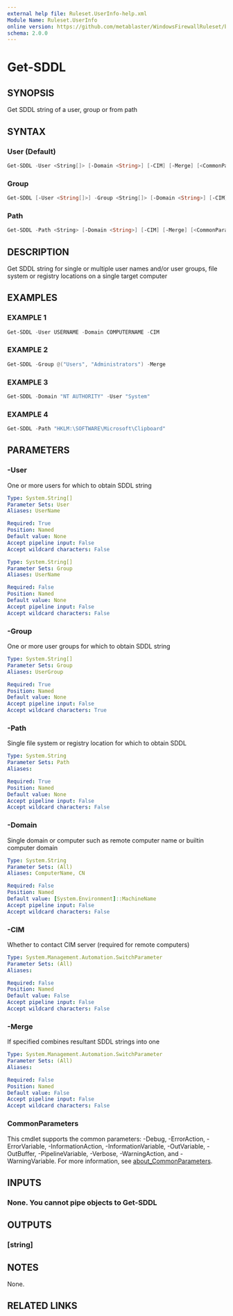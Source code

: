 ```yaml
---
external help file: Ruleset.UserInfo-help.xml
Module Name: Ruleset.UserInfo
online version: https://github.com/metablaster/WindowsFirewallRuleset/blob/master/Modules/Ruleset.UserInfo/Help/en-US/Get-SDDL.md
schema: 2.0.0
---
```


# Get-SDDL

## SYNOPSIS

Get SDDL string of a user, group or from path

## SYNTAX

### User (Default)

```powershell
Get-SDDL -User <String[]> [-Domain <String>] [-CIM] [-Merge] [<CommonParameters>]
```

### Group

```powershell
Get-SDDL [-User <String[]>] -Group <String[]> [-Domain <String>] [-CIM] [-Merge] [<CommonParameters>]
```

### Path

```powershell
Get-SDDL -Path <String> [-Domain <String>] [-CIM] [-Merge] [<CommonParameters>]
```

## DESCRIPTION

Get SDDL string for single or multiple user names and/or user groups, file system or registry
locations on a single target computer

## EXAMPLES

### EXAMPLE 1

```powershell
Get-SDDL -User USERNAME -Domain COMPUTERNAME -CIM
```

### EXAMPLE 2

```powershell
Get-SDDL -Group @("Users", "Administrators") -Merge
```

### EXAMPLE 3

```powershell
Get-SDDL -Domain "NT AUTHORITY" -User "System"
```

### EXAMPLE 4

```powershell
Get-SDDL -Path "HKLM:\SOFTWARE\Microsoft\Clipboard"
```

## PARAMETERS

### -User

One or more users for which to obtain SDDL string

```yaml
Type: System.String[]
Parameter Sets: User
Aliases: UserName

Required: True
Position: Named
Default value: None
Accept pipeline input: False
Accept wildcard characters: False
```

```yaml
Type: System.String[]
Parameter Sets: Group
Aliases: UserName

Required: False
Position: Named
Default value: None
Accept pipeline input: False
Accept wildcard characters: False
```

### -Group

One or more user groups for which to obtain SDDL string

```yaml
Type: System.String[]
Parameter Sets: Group
Aliases: UserGroup

Required: True
Position: Named
Default value: None
Accept pipeline input: False
Accept wildcard characters: True
```

### -Path

Single file system or registry location for which to obtain SDDL

```yaml
Type: System.String
Parameter Sets: Path
Aliases:

Required: True
Position: Named
Default value: None
Accept pipeline input: False
Accept wildcard characters: False
```

### -Domain

Single domain or computer such as remote computer name or builtin computer domain

```yaml
Type: System.String
Parameter Sets: (All)
Aliases: ComputerName, CN

Required: False
Position: Named
Default value: [System.Environment]::MachineName
Accept pipeline input: False
Accept wildcard characters: False
```

### -CIM

Whether to contact CIM server (required for remote computers)

```yaml
Type: System.Management.Automation.SwitchParameter
Parameter Sets: (All)
Aliases:

Required: False
Position: Named
Default value: False
Accept pipeline input: False
Accept wildcard characters: False
```

### -Merge

If specified combines resultant SDDL strings into one

```yaml
Type: System.Management.Automation.SwitchParameter
Parameter Sets: (All)
Aliases:

Required: False
Position: Named
Default value: False
Accept pipeline input: False
Accept wildcard characters: False
```

### CommonParameters

This cmdlet supports the common parameters: -Debug, -ErrorAction, -ErrorVariable, -InformationAction, -InformationVariable, -OutVariable, -OutBuffer, -PipelineVariable, -Verbose, -WarningAction, and -WarningVariable. For more information, see [about_CommonParameters](http://go.microsoft.com/fwlink/?LinkID=113216).

## INPUTS

### None. You cannot pipe objects to Get-SDDL

## OUTPUTS

### [string]

## NOTES

None.

## RELATED LINKS
